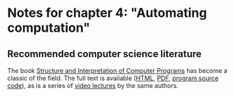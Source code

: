 # Notes for chapter 4: "Automating computation"

## Recommended computer science literature

The book [Structure and Interpretation of Computer Programs](https://mitpress.mit.edu/sicp/) has become a classic of the field. The full text is available ([HTML](http://mitpress.mit.edu/sicp/full-text/book/book.html), [PDF](http://web.mit.edu/alexmv/6.037/sicp.pdf), [program source code](https://mitpress.mit.edu/sicp/code/index.html)), as is a series of [video lectures](https://groups.csail.mit.edu/mac/classes/6.001/abelson-sussman-lectures/) by the same authors.
